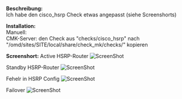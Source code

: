 **Beschreibung:**  
Ich habe den cisco_hsrp Check etwas angepasst (siehe Screenshorts)

**Installation:**  
Manuell:  
CMK-Server: den Check aus "checks/cisco_hsrp" nach "/omd/sites/SITE/local/share/check_mk/checks/" kopieren  



**Screenshort:**
Active HSRP-Router
![ScreenShot](https://github.com/christianbur/check_mk/blob/master/cisco_hsrp/2.png)

Standby HSRP-Router
![ScreenShot](https://github.com/christianbur/check_mk/blob/master/cisco_hsrp/1.png)

Fehelr in HSRP Config
![ScreenShot](https://github.com/christianbur/check_mk/blob/master/cisco_hsrp/3.png)

Failover
![ScreenShot](https://github.com/christianbur/check_mk/blob/master/cisco_hsrp/4.png)
